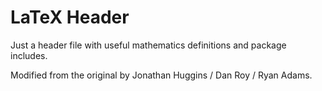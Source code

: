 # LaTeX Header
Just a header file with useful mathematics definitions and package includes.

Modified from the original by Jonathan Huggins / Dan Roy / Ryan Adams.
